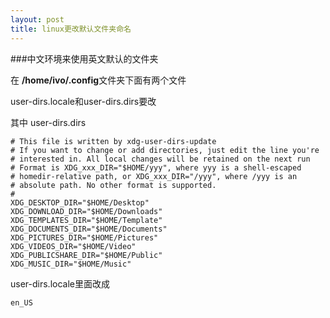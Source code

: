 ```yaml
---
layout: post
title: linux更改默认文件夹命名
---
```

###中文环境来使用英文默认的文件夹

在 **/home/ivo/.config**文件夹下面有两个文件

user-dirs.locale和user-dirs.dirs要改

其中 user-dirs.dirs

```		
# This file is written by xdg-user-dirs-update
# If you want to change or add directories, just edit the line you're
# interested in. All local changes will be retained on the next run
# Format is XDG_xxx_DIR="$HOME/yyy", where yyy is a shell-escaped
# homedir-relative path, or XDG_xxx_DIR="/yyy", where /yyy is an
# absolute path. No other format is supported.
# 
XDG_DESKTOP_DIR="$HOME/Desktop"
XDG_DOWNLOAD_DIR="$HOME/Downloads"
XDG_TEMPLATES_DIR="$HOME/Template"
XDG_DOCUMENTS_DIR="$HOME/Documents"
XDG_PICTURES_DIR="$HOME/Pictures"
XDG_VIDEOS_DIR="$HOME/Video"
XDG_PUBLICSHARE_DIR="$HOME/Public"
XDG_MUSIC_DIR="$HOME/Music"	
```
user-dirs.locale里面改成

 	en_US	
